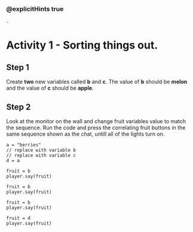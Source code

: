 ### @explicitHints true

```python
.
```

# Activity 1 - Sorting things out. 

## Step 1
Create **two** new variables called **b** and **c**. The value of **b** should be **melon** and the value of **c** should be **apple**. 

## Step 2
Look at the monitor on the wall and change fruit variables value to match the sequence. 
Run the code and press the correlating fruit buttons in the same sequence shown as the chat, untill all of the lights turn on. 

```template
a = "berries"
// replace with variable b 
// replace with variable c
d = a

fruit = b
player.say(fruit)

fruit = b
player.say(fruit)

fruit = b
player.say(fruit)

fruit = d
player.say(fruit)
``` 